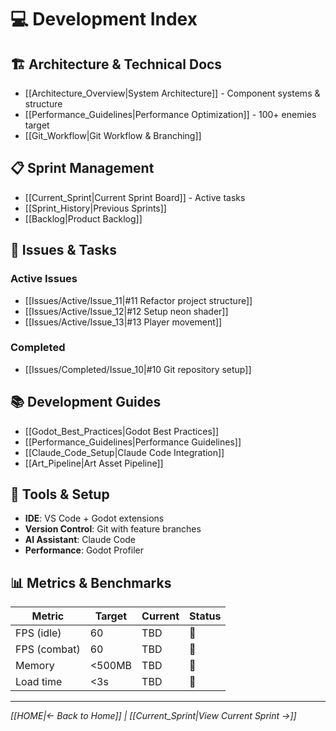 # 💻 Development Index

## 🏗️ Architecture & Technical Docs
- [[Architecture_Overview|System Architecture]] - Component systems & structure
- [[Performance_Guidelines|Performance Optimization]] - 100+ enemies target
- [[Git_Workflow|Git Workflow & Branching]]

## 📋 Sprint Management
- [[Current_Sprint|Current Sprint Board]] - Active tasks
- [[Sprint_History|Previous Sprints]]
- [[Backlog|Product Backlog]]

## 🐛 Issues & Tasks
### Active Issues
- [[Issues/Active/Issue_11|#11 Refactor project structure]]
- [[Issues/Active/Issue_12|#12 Setup neon shader]]
- [[Issues/Active/Issue_13|#13 Player movement]]

### Completed
- [[Issues/Completed/Issue_10|#10 Git repository setup]]

## 📚 Development Guides
- [[Godot_Best_Practices|Godot Best Practices]]
- [[Performance_Guidelines|Performance Guidelines]]
- [[Claude_Code_Setup|Claude Code Integration]]
- [[Art_Pipeline|Art Asset Pipeline]]

## 🔧 Tools & Setup
- **IDE**: VS Code + Godot extensions
- **Version Control**: Git with feature branches
- **AI Assistant**: Claude Code
- **Performance**: Godot Profiler

## 📊 Metrics & Benchmarks
| Metric | Target | Current | Status |
|--------|--------|---------|--------|
| FPS (idle) | 60 | TBD | 🔄 |
| FPS (combat) | 60 | TBD | 🔄 |
| Memory | <500MB | TBD | 🔄 |
| Load time | <3s | TBD | 🔄 |

---

*[[HOME|← Back to Home]] | [[Current_Sprint|View Current Sprint →]]*